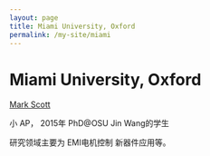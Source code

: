```yaml
---
layout: page
title: Miami University, Oxford
permalink: /my-site/miami
---
```

# Miami University, Oxford

[Mark Scott](http://www.miamioh.edu/cec/academics/departments/ece/about/faculty-staff/scott-bio/)

小 AP， 2015年 PhD@OSU Jin Wang的学生

研究领域主要为 EMI电机控制 新器件应用等。
